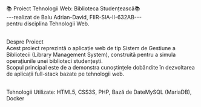 📚 Proiect Tehnologii Web: Biblioteca Studențească📚 <br>
---realizat de Balu Adrian-David, FIIR-SIA-II-632AB--- <br>
 pentru disciplina Tehnologii Web.<br><br>
 
 Despre Proiect<br>
 Acest proiect reprezintă o aplicație web de tip Sistem de Gestiune a Bibliotecii (Library Management System), construită pentru a simula operațiunile unei biblioteci studențești.<br>
 Scopul principal este de a demonstra cunoștințele dobândite în dezvoltarea de aplicații full-stack bazate pe tehnologii web. <br><br>
 
 Tehnologii Utilizate: HTML5, CSS3S, PHP, Bază de DateMySQL (MariaDB), Docker
 
